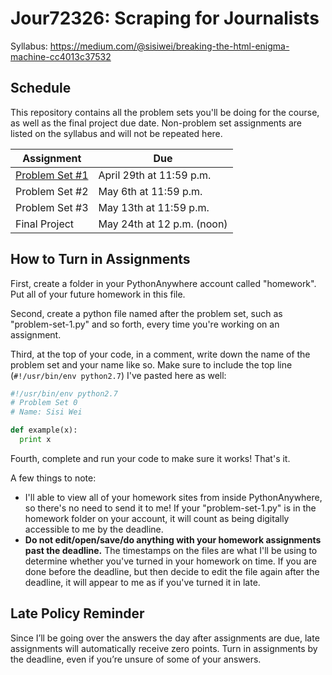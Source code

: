 # Jour72326: Scraping for Journalists
Syllabus: https://medium.com/@sisiwei/breaking-the-html-enigma-machine-cc4013c37532

## Schedule
This repository contains all the problem sets you'll be doing for the course, as well as the final project due date. Non-problem set assignments are listed on the syllabus and will not be repeated here.

| Assignment | Due |
| --- | --- |
| [Problem Set #1](problem-set-1.md) | April 29th at 11:59 p.m. |
| Problem Set #2 | May 6th at 11:59 p.m. |
| Problem Set #3 | May 13th at 11:59 p.m. |
| Final Project | May 24th at 12 p.m. (noon) |

## How to Turn in Assignments

First, create a folder in your PythonAnywhere account called "homework". Put all of your future homework in this file.

Second, create a python file named after the problem set, such as "problem-set-1.py" and so forth, every time you're working on an assignment.

Third, at the top of your code, in a comment, write down the name of the problem set and your name like so. Make sure to include the top line (```#!/usr/bin/env python2.7```) I've pasted here as well:
```python
#!/usr/bin/env python2.7
# Problem Set 0
# Name: Sisi Wei

def example(x):
  print x
```

Fourth, complete and run your code to make sure it works! That's it.

A few things to note:
- I'll able to view all of your homework sites from inside PythonAnywhere, so there's no need to send it to me! If your "problem-set-1.py" is in the homework folder on your account, it will count as being digitally accessible to me by the deadline.
- <b>Do not edit/open/save/do anything with your homework assignments past the deadline.</b> The timestamps on the files are what I'll be using to determine whether you've turned in your homework on time. If you are done before the deadline, but then decide to edit the file again after the deadline, it will appear to me as if you've turned it in late.


## Late Policy Reminder

Since I’ll be going over the answers the day after assignments are due, late assignments will automatically receive zero points. Turn in assignments by the deadline, even if you’re unsure of some of your answers.
